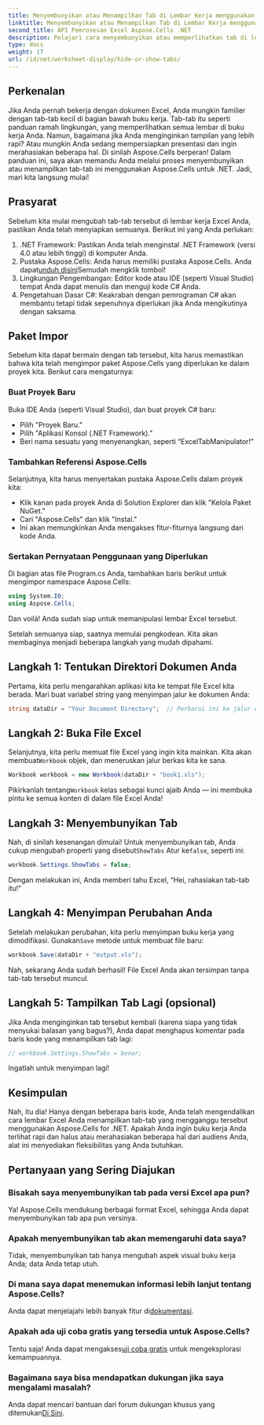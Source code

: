 ```yaml
---
title: Menyembunyikan atau Menampilkan Tab di Lembar Kerja menggunakan Aspose.Cells
linktitle: Menyembunyikan atau Menampilkan Tab di Lembar Kerja menggunakan Aspose.Cells
second_title: API Pemrosesan Excel Aspose.Cells .NET
description: Pelajari cara menyembunyikan atau memperlihatkan tab di lembar Excel menggunakan Aspose.Cells untuk .NET dalam tutorial langkah demi langkah yang komprehensif ini.
type: docs
weight: 17
url: /id/net/worksheet-display/hide-or-show-tabs/
---
```

## Perkenalan

Jika Anda pernah bekerja dengan dokumen Excel, Anda mungkin familier dengan tab-tab kecil di bagian bawah buku kerja. Tab-tab itu seperti panduan ramah lingkungan, yang memperlihatkan semua lembar di buku kerja Anda. Namun, bagaimana jika Anda menginginkan tampilan yang lebih rapi? Atau mungkin Anda sedang mempersiapkan presentasi dan ingin merahasiakan beberapa hal. Di sinilah Aspose.Cells berperan! Dalam panduan ini, saya akan memandu Anda melalui proses menyembunyikan atau menampilkan tab-tab ini menggunakan Aspose.Cells untuk .NET. Jadi, mari kita langsung mulai!

## Prasyarat

Sebelum kita mulai mengubah tab-tab tersebut di lembar kerja Excel Anda, pastikan Anda telah menyiapkan semuanya. Berikut ini yang Anda perlukan:

1. .NET Framework: Pastikan Anda telah menginstal .NET Framework (versi 4.0 atau lebih tinggi) di komputer Anda.
2.  Pustaka Aspose.Cells: Anda harus memiliki pustaka Aspose.Cells. Anda dapat[unduh disini](https://releases.aspose.com/cells/net/)Semudah mengklik tombol!
3. Lingkungan Pengembangan: Editor kode atau IDE (seperti Visual Studio) tempat Anda dapat menulis dan menguji kode C# Anda.
4. Pengetahuan Dasar C#: Keakraban dengan pemrograman C# akan membantu tetapi tidak sepenuhnya diperlukan jika Anda mengikutinya dengan saksama.

## Paket Impor

Sebelum kita dapat bermain dengan tab tersebut, kita harus memastikan bahwa kita telah mengimpor paket Aspose.Cells yang diperlukan ke dalam proyek kita. Berikut cara mengaturnya:

### Buat Proyek Baru

Buka IDE Anda (seperti Visual Studio), dan buat proyek C# baru:

- Pilih "Proyek Baru."
- Pilih "Aplikasi Konsol (.NET Framework)." 
- Beri nama sesuatu yang menyenangkan, seperti “ExcelTabManipulator!”

### Tambahkan Referensi Aspose.Cells

Selanjutnya, kita harus menyertakan pustaka Aspose.Cells dalam proyek kita:

- Klik kanan pada proyek Anda di Solution Explorer dan klik "Kelola Paket NuGet."
- Cari "Aspose.Cells" dan klik "Instal." 
- Ini akan memungkinkan Anda mengakses fitur-fiturnya langsung dari kode Anda.

### Sertakan Pernyataan Penggunaan yang Diperlukan

Di bagian atas file Program.cs Anda, tambahkan baris berikut untuk mengimpor namespace Aspose.Cells:

```csharp
using System.IO;
using Aspose.Cells;
```

Dan voilà! Anda sudah siap untuk memanipulasi lembar Excel tersebut.

Setelah semuanya siap, saatnya memulai pengkodean. Kita akan membaginya menjadi beberapa langkah yang mudah dipahami.

## Langkah 1: Tentukan Direktori Dokumen Anda

Pertama, kita perlu mengarahkan aplikasi kita ke tempat file Excel kita berada. Mari buat variabel string yang menyimpan jalur ke dokumen Anda:

```csharp
string dataDir = "Your Document Directory";  // Perbarui ini ke jalur direktori Anda
```

## Langkah 2: Buka File Excel

 Selanjutnya, kita perlu memuat file Excel yang ingin kita mainkan. Kita akan membuat`Workbook` objek, dan meneruskan jalur berkas kita ke sana.

```csharp
Workbook workbook = new Workbook(dataDir + "book1.xls");
```

 Pikirkanlah tentang`Workbook` kelas sebagai kunci ajaib Anda — ini membuka pintu ke semua konten di dalam file Excel Anda!

## Langkah 3: Menyembunyikan Tab

 Nah, di sinilah kesenangan dimulai! Untuk menyembunyikan tab, Anda cukup mengubah properti yang disebut`ShowTabs` Atur ke`false`, seperti ini:

```csharp
workbook.Settings.ShowTabs = false;
```

Dengan melakukan ini, Anda memberi tahu Excel, “Hei, rahasiakan tab-tab itu!”

## Langkah 4: Menyimpan Perubahan Anda

 Setelah melakukan perubahan, kita perlu menyimpan buku kerja yang dimodifikasi. Gunakan`Save` metode untuk membuat file baru:

```csharp
workbook.Save(dataDir + "output.xls");
```

Nah, sekarang Anda sudah berhasil! File Excel Anda akan tersimpan tanpa tab-tab tersebut muncul.

## Langkah 5: Tampilkan Tab Lagi (opsional)

Jika Anda menginginkan tab tersebut kembali (karena siapa yang tidak menyukai balasan yang bagus?), Anda dapat menghapus komentar pada baris kode yang menampilkan tab lagi:

```csharp
// workbook.Settings.ShowTabs = benar;
```

Ingatlah untuk menyimpan lagi!

## Kesimpulan

Nah, itu dia! Hanya dengan beberapa baris kode, Anda telah mengendalikan cara lembar Excel Anda menampilkan tab-tab yang mengganggu tersebut menggunakan Aspose.Cells for .NET. Apakah Anda ingin buku kerja Anda terlihat rapi dan halus atau merahasiakan beberapa hal dari audiens Anda, alat ini menyediakan fleksibilitas yang Anda butuhkan. 

## Pertanyaan yang Sering Diajukan

### Bisakah saya menyembunyikan tab pada versi Excel apa pun?
Ya! Aspose.Cells mendukung berbagai format Excel, sehingga Anda dapat menyembunyikan tab apa pun versinya.

### Apakah menyembunyikan tab akan memengaruhi data saya?
Tidak, menyembunyikan tab hanya mengubah aspek visual buku kerja Anda; data Anda tetap utuh.

### Di mana saya dapat menemukan informasi lebih lanjut tentang Aspose.Cells?
Anda dapat menjelajahi lebih banyak fitur di[dokumentasi](https://reference.aspose.com/cells/net/).

### Apakah ada uji coba gratis yang tersedia untuk Aspose.Cells?
 Tentu saja! Anda dapat mengakses[uji coba gratis](https://releases.aspose.com/) untuk mengeksplorasi kemampuannya.

### Bagaimana saya bisa mendapatkan dukungan jika saya mengalami masalah?
 Anda dapat mencari bantuan dari forum dukungan khusus yang ditemukan[Di Sini](https://forum.aspose.com/c/cells/9).